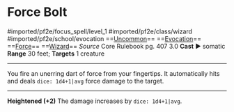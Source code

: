 # Force Bolt
#imported/pf2e/focus_spell/level_1 #imported/pf2e/class/wizard #imported/pf2e/school/evocation 
==[Uncommon](uncommon.md)== ==[Evocation](evocation.md)== ==[Force](force.md)== ==[Wizard](rules/traits/wizard.md)==
*Source* Core Rulebook pg. 407 3.0
**Cast** ► somatic
**Range** 30 feet; **Targets** 1 creature

---
You fire an unerring dart of force from your fingertips. It automatically hits and deals `dice: 1d4+1|avg` force damage to the target.

<hr>

**Heightened (+2)** The damage increases by `dice: 1d4+1|avg`.
